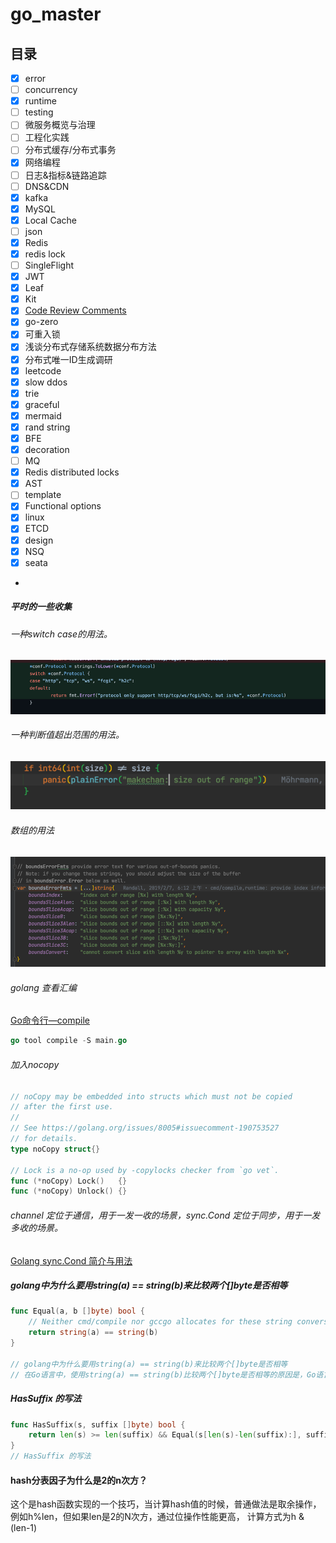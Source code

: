 # go_master

## 目录
- [x] error 
- [ ] concurrency
- [x] runtime
- [ ] testing
- [ ] 微服务概览与治理
- [ ] 工程化实践
- [ ] 分布式缓存/分布式事务
- [x] 网络编程
- [ ] 日志&指标&链路追踪
- [ ] DNS&CDN
- [x] kafka
- [x] MySQL
- [x] Local Cache
- [ ] json
- [x] Redis
- [x] redis lock
- [ ] SingleFlight
- [x] JWT
- [x] Leaf
- [x] Kit
- [x] [Code Review Comments](https://github.com/golang/go/wiki/CodeReviewComments)
- [x] go-zero
- [x] 可重入锁
- [x] 浅谈分布式存储系统数据分布方法
- [x] 分布式唯一ID生成调研
- [x] leetcode
- [x] slow ddos
- [x] trie
- [x] graceful
- [x] mermaid
- [x] rand string
- [x] BFE
- [x] decoration
- [ ] MQ
- [x] Redis distributed locks
- [x] AST
- [ ] template
- [x] Functional options
- [x] linux
- [x] ETCD
- [x] design
- [x] NSQ
- [x] seata
- 

##### 平时的一些收集

###### 一种switch case的用法。
![](./doc/img.png)

###### 一种判断值超出范围的用法。
![](./doc/img_1.png)

###### 数组的用法
![](./doc/img_2.png)

###### golang 查看汇编
[Go命令行—compile](http://t.zoukankan.com/linguoguo-p-11699006.html)
```go
go tool compile -S main.go
```

###### 加入nocopy 
```go
// noCopy may be embedded into structs which must not be copied
// after the first use.
//
// See https://golang.org/issues/8005#issuecomment-190753527
// for details.
type noCopy struct{}

// Lock is a no-op used by -copylocks checker from `go vet`.
func (*noCopy) Lock()   {}
func (*noCopy) Unlock() {}
```

###### channel 定位于通信，用于一发一收的场景，sync.Cond 定位于同步，用于一发多收的场景。
[Golang sync.Cond 简介与用法](https://blog.csdn.net/K346K346/article/details/95673050)

##### golang中为什么要用string(a) == string(b)来比较两个[]byte是否相等
```go
func Equal(a, b []byte) bool {
	// Neither cmd/compile nor gccgo allocates for these string conversions.
	return string(a) == string(b)
}

// golang中为什么要用string(a) == string(b)来比较两个[]byte是否相等
// 在Go语言中，使用string(a) == string(b)比较两个[]byte是否相等的原因是，Go语言中的slice类型（包括[]byte）是引用透明的，也就是说，不论是声明还是使用slice，底层都会为其分配一块连续的内存空间。因此，如果两个slice的内容相同，那么它们在内存中的地址也是相同的，这时使用==比较它们是否相等是可以的。否则，如果两个slice的内容不同，那么使用==比较它们会返回false，因为它们在内存中的地址不同。因此，在使用slice类型进行比较时，通常使用string(a) == string(b)来比较两个slice是否相等。

```

##### HasSuffix 的写法

```go
func HasSuffix(s, suffix []byte) bool {
	return len(s) >= len(suffix) && Equal(s[len(s)-len(suffix):], suffix)
}
// HasSuffix 的写法
```

#### hash分表因子为什么是2的n次方？
这个是hash函数实现的一个技巧，当计算hash值的时候，普通做法是取余操作，例如h%len，但如果len是2的N次方，通过位操作性能更高，
计算方式为h & (len-1)